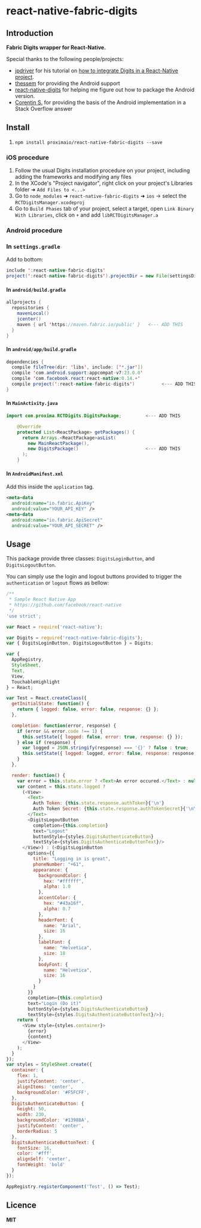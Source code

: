 # react-native-fabric-digits

## Introduction

**Fabric Digits wrapper for React-Native.**

Special thanks to the following people/projects:
- [jpdriver](https://github.com/jpdriver) for his tutorial on [how to integrate Digits in a React-Native project](https://medium.com/p/getting-started-with-digits-and-react-native-f79b22439416).
- [thessem](https://github.com/thessem/react-native-fabric-digits) for providing the Android support
- [react-native-digits](https://github.com/fixt/react-native-digits) for helping me figure out how to package the Android version.
- [Corentin S.](http://stackoverflow.com/a/33563461) for providing the basis of the Android implementation in a Stack Overflow answer

## Install

1. `npm install proximaio/react-native-fabric-digits --save`

### iOS procedure 
1. Follow the usual Digits installation procedure on your project, including adding the frameworks and modifying any files
2. In the XCode's "Project navigator", right click on your project's Libraries folder ➜ `Add Files to <...>`
3. Go to `node_modules` ➜ `react-native-fabric-digits` ➜ `ios` -> select the `RCTDigitsManager.xcodeproj`
4. Go to `Build Phases` tab of your project, select a target, open `Link Binary With Libraries`, click on `+` and add `libRCTDigitsManager.a`

### Android procedure

### In `settings.gradle`

Add to bottom:

```java
include ':react-native-fabric-digits'
project(':react-native-fabric-digits').projectDir = new File(settingsDir, '../node_modules/react-native-fabric-digits/android')
```

#### In `android/build.gradle`

```java
allprojects {
  repositories {
    mavenLocal()
    jcenter()
    maven { url 'https://maven.fabric.io/public' }   <--- ADD THIS
  }
}
```

#### In `android/app/build.gradle`

```java
dependencies {
  compile fileTree(dir: 'libs', include: ['*.jar'])
  compile 'com.android.support:appcompat-v7:23.0.0'
  compile 'com.facebook.react:react-native:0.14.+'
  compile project(':react-native-fabric-digits')          <--- ADD THIS
}
```

#### In `MainActivity.java`

```java
import com.proxima.RCTDigits.DigitsPackage;         <--- ADD THIS

    @Override
    protected List<ReactPackage> getPackages() {
      return Arrays.<ReactPackage>asList(
        new MainReactPackage(),
        new DigitsPackage()                         <--- ADD THIS
      );
    }
 ```
 
#### In `AndroidManifest.xml`

Add this inside the `application` tag.

```xml
<meta-data
  android:name="io.fabric.ApiKey"
  android:value="YOUR_API_KEY" />
<meta-data
  android:name="io.fabric.ApiSecret"
  android:value="YOUR_API_SECRET" />
```


## Usage

This package provide three classes: `DigitsLoginButton`, and `DigitsLogoutButton`.

You can simply use the login and logout buttons provided to trigger the `authentication` or `logout` flows as bellow: 

```javascript
/**
 * Sample React Native App
 * https://github.com/facebook/react-native
 */
'use strict';

var React = require('react-native');

var Digits = require('react-native-fabric-digits');
var { DigitsLoginButton, DigitsLogoutButton } = Digits;

var {
  AppRegistry,
  StyleSheet,
  Text,
  View,
  TouchableHighlight
} = React;

var Test = React.createClass({
  getInitialState: function() {
    return { logged: false, error: false, response: {} };
  },

  completion: function(error, response) {
    if (error && error.code !== 1) {
      this.setState({ logged: false, error: true, response: {} });
    } else if (response) {
      var logged = JSON.stringify(response) === '{}' ? false : true;
      this.setState({ logged: logged, error: false, response: response });
    }
  },

  render: function() {
    var error = this.state.error ? <Text>An error occured.</Text> : null;
    var content = this.state.logged ? 
      (<View>
        <Text>
          Auth Token: {this.state.response.authToken}{'\n'}
          Auth Token Secret: {this.state.response.authTokenSecret}{'\n\n'}
        </Text>
        <DigitsLogoutButton
          completion={this.completion}
          text="Logout"
          buttonStyle={styles.DigitsAuthenticateButton}
          textStyle={styles.DigitsAuthenticateButtonText}/>
      </View>) : (<DigitsLoginButton
        options={{
          title: "Logging in is great",
          phoneNumber: "+61",
          appearance: {
            backgroundColor: {
              hex: "#ffffff",
              alpha: 1.0
            },
            accentColor: {
              hex: "#43a16f",
              alpha: 0.7
            },
            headerFont: {
              name: "Arial",
              size: 16
            },
            labelFont: {
              name: "Helvetica",
              size: 18
            },
            bodyFont: {
              name: "Helvetica",
              size: 16
            }
          }
        }}
        completion={this.completion}
        text="Login (Do it)"
        buttonStyle={styles.DigitsAuthenticateButton}
        textStyle={styles.DigitsAuthenticateButtonText}/>);
    return (
      <View style={styles.container}>
        {error}
        {content}
      </View>
    );
  }
});
var styles = StyleSheet.create({
  container: {
    flex: 1,
    justifyContent: 'center',
    alignItems: 'center',
    backgroundColor: '#F5FCFF',
  },
  DigitsAuthenticateButton: {
    height: 50,
    width: 230,
    backgroundColor: '#13988A',
    justifyContent: 'center',
    borderRadius: 5
  },
  DigitsAuthenticateButtonText: {
    fontSize: 16,
    color: '#fff',
    alignSelf: 'center',
    fontWeight: 'bold'
  }
});

AppRegistry.registerComponent('Test', () => Test);
```


## Licence

**MIT**
